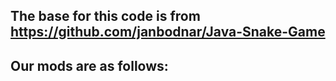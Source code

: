 ## The base for this code is from https://github.com/janbodnar/Java-Snake-Game

## Our mods are as follows: 
